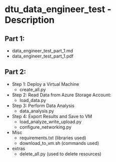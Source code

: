 # dtu_data_engineer_test - Description
## Part 1:
  - data_engineer_test_part_1.md
  - data_engineer_test_part_1.pdf
## Part 2:
  - Step 1: Deploy a Virtual Machine
    - create_all.py
  - Step 2: Read Data from Azure Storage Account:
    - load_data.py
  - Step 3: Perform Data Analysis
    - data_analysis.py
  - Step 4: Export Results and Save to VM
    - load_analyze_write_upload.py
    - configure_networking.py
- Misc
  - requirements.txt (libraries used)
  - download_to_vm.sh (commands used)
- extras
  - delete_all.py (used to delete resources)
